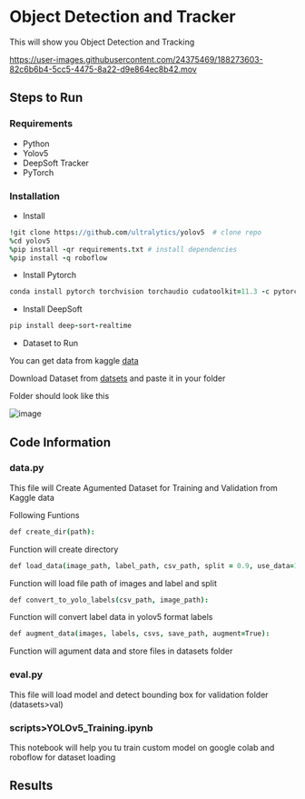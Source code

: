 # Object Detection and Tracker
This will show you Object Detection and Tracking

https://user-images.githubusercontent.com/24375469/188273603-82c6b6b4-5cc5-4475-8a22-d9e864ec8b42.mov

## Steps to Run

### Requirements
 * Python
 * Yolov5
 * DeepSoft Tracker
 * PyTorch

### Installation

 * Install
```coffee
!git clone https://github.com/ultralytics/yolov5  # clone repo
%cd yolov5
%pip install -qr requirements.txt # install dependencies
%pip install -q roboflow
```

* Install Pytorch

```coffee
conda install pytorch torchvision torchaudio cudatoolkit=11.3 -c pytorch
```

* Install DeepSoft

```coffee
pip install deep-sort-realtime
```

* Dataset to Run

You can get data from kaggle [data](https://www.kaggle.com/datasets/alincijov/self-driving-cars)

Download Dataset from [datsets](https://1drv.ms/u/s!Ap4n1qGJ_Eu0gr8_Hotjglk9i1aNmQ?e=fWwhzu) and paste it in your folder

Folder should look like this

![image](https://user-images.githubusercontent.com/24375469/188274022-23dc0bbc-e2ba-445c-b70b-83ba1d836afc.png)

## Code Information

### data.py

This file will Create Agumented Dataset for Training and Validation from Kaggle data

Following Funtions 

```coffee
def create_dir(path):
```
Function will create directory 
 
```coffee
def load_data(image_path, label_path, csv_path, split = 0.9, use_data=1):
```
Function will load file path of images and label and split 

```coffee
def convert_to_yolo_labels(csv_path, image_path):
```
Function will convert label data in yolov5 format labels

```coffee
def augment_data(images, labels, csvs, save_path, augment=True):
```
Function will agument data and store files in datasets folder

### eval.py

This file will load model and detect bounding box for validation folder (datasets>val)

### scripts>YOLOv5_Training.ipynb

This notebook will help you tu train custom model on google colab and roboflow for dataset loading

## Results

